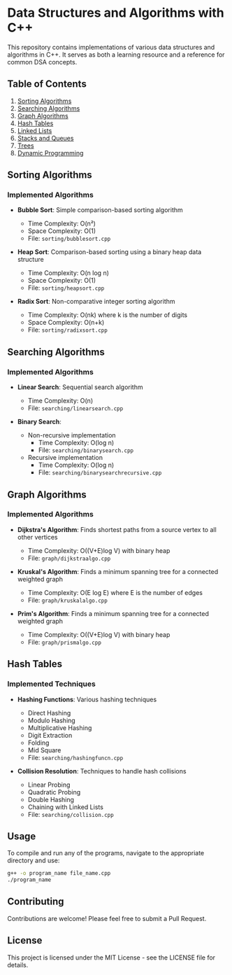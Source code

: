 # Data Structures and Algorithms with C++

This repository contains implementations of various data structures and algorithms in C++. It serves as both a learning resource and a reference for common DSA concepts.

## Table of Contents

1. [Sorting Algorithms](#sorting-algorithms)
2. [Searching Algorithms](#searching-algorithms)
3. [Graph Algorithms](#graph-algorithms)
4. [Hash Tables](#hash-tables)
5. [Linked Lists](#linked-lists)
6. [Stacks and Queues](#stacks-and-queues)
7. [Trees](#trees)
8. [Dynamic Programming](#dynamic-programming)

## Sorting Algorithms

### Implemented Algorithms

- **Bubble Sort**: Simple comparison-based sorting algorithm

  - Time Complexity: O(n²)
  - Space Complexity: O(1)
  - File: `sorting/bubblesort.cpp`

- **Heap Sort**: Comparison-based sorting using a binary heap data structure

  - Time Complexity: O(n log n)
  - Space Complexity: O(1)
  - File: `sorting/heapsort.cpp`

- **Radix Sort**: Non-comparative integer sorting algorithm
  - Time Complexity: O(nk) where k is the number of digits
  - Space Complexity: O(n+k)
  - File: `sorting/radixsort.cpp`

## Searching Algorithms

### Implemented Algorithms

- **Linear Search**: Sequential search algorithm

  - Time Complexity: O(n)
  - File: `searching/linearsearch.cpp`

- **Binary Search**:
  - Non-recursive implementation
    - Time Complexity: O(log n)
    - File: `searching/binarysearch.cpp`
  - Recursive implementation
    - Time Complexity: O(log n)
    - File: `searching/binarysearchrecursive.cpp`

## Graph Algorithms

### Implemented Algorithms

- **Dijkstra's Algorithm**: Finds shortest paths from a source vertex to all other vertices

  - Time Complexity: O((V+E)log V) with binary heap
  - File: `graph/dijkstraalgo.cpp`

- **Kruskal's Algorithm**: Finds a minimum spanning tree for a connected weighted graph

  - Time Complexity: O(E log E) where E is the number of edges
  - File: `graph/kruskalalgo.cpp`

- **Prim's Algorithm**: Finds a minimum spanning tree for a connected weighted graph
  - Time Complexity: O((V+E)log V) with binary heap
  - File: `graph/prismalgo.cpp`

## Hash Tables

### Implemented Techniques

- **Hashing Functions**: Various hashing techniques

  - Direct Hashing
  - Modulo Hashing
  - Multiplicative Hashing
  - Digit Extraction
  - Folding
  - Mid Square
  - File: `searching/hashingfuncn.cpp`

- **Collision Resolution**: Techniques to handle hash collisions
  - Linear Probing
  - Quadratic Probing
  - Double Hashing
  - Chaining with Linked Lists
  - File: `searching/collision.cpp`

## Usage

To compile and run any of the programs, navigate to the appropriate directory and use:

```bash
g++ -o program_name file_name.cpp
./program_name
```

## Contributing

Contributions are welcome! Please feel free to submit a Pull Request.

## License

This project is licensed under the MIT License - see the LICENSE file for details.
